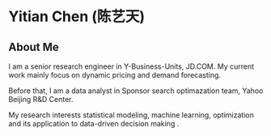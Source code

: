 Yitian Chen (陈艺天)
=========================================
## About Me
I am a senior research engineer in Y-Business-Units, JD.COM. My current work mainly focus on dynamic pricing and demand forecasting. 

Before that, I am a data analyst in Sponsor search optimazation team, Yahoo Beijing R&D Center.

My research interests statistical modeling, machine learning, optimization and its application to data-driven decision making .  

